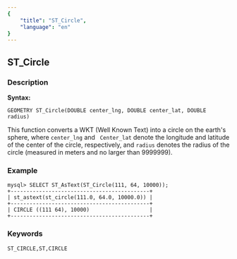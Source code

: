 ```yaml
---
{
    "title": "ST_Circle",
    "language": "en"
}
---
```


<!-- 
Licensed to the Apache Software Foundation (ASF) under one
or more contributor license agreements.  See the NOTICE file
distributed with this work for additional information
regarding copyright ownership.  The ASF licenses this file
to you under the Apache License, Version 2.0 (the
"License"); you may not use this file except in compliance
with the License.  You may obtain a copy of the License at

  http://www.apache.org/licenses/LICENSE-2.0

Unless required by applicable law or agreed to in writing,
software distributed under the License is distributed on an
"AS IS" BASIS, WITHOUT WARRANTIES OR CONDITIONS OF ANY
KIND, either express or implied.  See the License for the
specific language governing permissions and limitations
under the License.
-->

## ST_Circle
### Description
**Syntax:**

`GEOMETRY ST_Circle(DOUBLE center_lng, DOUBLE center_lat, DOUBLE radius)`


This function converts a WKT (Well Known Text) into a circle on the earth's sphere, where `center_lng` and ` Center_lat`  denote the longitude and latitude of the center of the circle, respectively, and `radius` denotes the radius of the circle (measured in meters and no larger than 9999999).

### Example

```
mysql> SELECT ST_AsText(ST_Circle(111, 64, 10000));
+--------------------------------------------+
| st_astext(st_circle(111.0, 64.0, 10000.0)) |
+--------------------------------------------+
| CIRCLE ((111 64), 10000)                   |
+--------------------------------------------+
```
### Keywords
```
ST_CIRCLE,ST,CIRCLE
```

